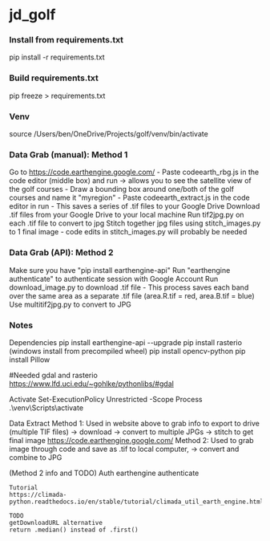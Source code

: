 # jd_golf


### Install from requirements.txt
pip install -r requirements.txt

### Build requirements.txt
pip freeze > requirements.txt

### Venv
source /Users/ben/OneDrive/Projects/golf/venv/bin/activate

### Data Grab (manual): Method 1
Go to https://code.earthengine.google.com/
    - Paste codeearth_rbg.js in the code editor (middle box) and run  -> allows you to see the satellite view of the golf courses
    - Draw a bounding box around one/both of the golf courses and name it "myregion"
    - Paste codeearth_extract.js in the code editor in run
    - This saves a series of .tif files to your Google Drive
Download .tif files from your Google Drive to your local machine
Run tif2jpg.py on each .tif file to convert to jpg
Stitch together jpg files using stitch_images.py to 1 final image
    - code edits in stitch_images.py will probably be needed

### Data Grab (API): Method 2
Make sure you have "pip install earthengine-api"
Run "earthengine authenticate" to authenticate session with Google Account
Run download_image.py to download .tif file
    - This process saves each band over the same area as a separate .tif file (area.R.tif = red, area.B.tif = blue)
Use multitif2jpg.py to convert to JPG


### Notes
Dependencies
pip install earthengine-api --upgrade
pip install rasterio    (windows install from precompiled wheel)
pip install opencv-python
pip install Pillow

#Needed gdal and rasterio
https://www.lfd.uci.edu/~gohlke/pythonlibs/#gdal


Activate
Set-ExecutionPolicy Unrestricted -Scope Process
.\venv\Scripts\activate


Data Extract
Method 1: Used in website above to grab info to export to drive (multiple TIF files) -> download -> convert to multiple JPGs -> stitch to get final image
    https://code.earthengine.google.com/ 
Method 2: Used to grab image through code and save as .tif to local computer, -> convert and combine to JPG


(Method 2 info and TODO)
    Auth
    earthengine authenticate

    Tutorial
    https://climada-python.readthedocs.io/en/stable/tutorial/climada_util_earth_engine.html

    TODO
    getDownloadURL alternative
    return .median() instead of .first()
